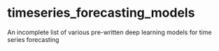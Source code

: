 # timeseries_forecasting_models
An incomplete list of various pre-written deep learning models for time series forecasting
